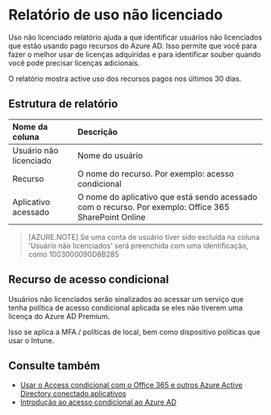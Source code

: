 <properties
    pageTitle="Relatório de uso não licenciado | Microsoft Azure"
    description="Uso não licenciado relatório ajuda a que identificar usuários não licenciados que estão usando pago recursos do Azure AD."
    services="active-directory"
    documentationCenter=""
    authors="MarkusVi"
    manager="femila"
    editor=""/>

<tags
    ms.service="active-directory"
    ms.workload="identity"
    ms.tgt_pltfrm="na"
    ms.devlang="na"
    ms.topic="article"
    ms.date="10/20/2016"
    ms.author="markvi"/>

# <a name="unlicensed-usage-report"></a>Relatório de uso não licenciado

Uso não licenciado relatório ajuda a que identificar usuários não licenciados que estão usando pago recursos do Azure AD. Isso permite que você para fazer o melhor usar de licenças adquiridas e para identificar souber quando você pode precisar licenças adicionais. 

O relatório mostra active uso dos recursos pagos nos últimos 30 dias. 

## <a name="report-structure"></a>Estrutura de relatório
 
| Nome da coluna          |    Descrição |
| :--                  | :--         |
| Usuário não licenciado      |    Nome do usuário |
| Recurso              | O nome do recurso. Por exemplo: acesso condicional |
| Aplicativo acessado | O nome do aplicativo que está sendo acessado com o recurso. Por exemplo: Office 365 SharePoint Online |

 
> [AZURE.NOTE] Se uma conta de usuário tiver sido excluída na coluna 'Usuário não licenciados' será preenchida com uma identificação, como 1003000090D8B285


## <a name="conditional-access-feature"></a>Recurso de acesso condicional

Usuários não licenciados serão sinalizados ao acessar um serviço que tenha política de acesso condicional aplicada se eles não tiverem uma licença do Azure AD Premium. 

Isso se aplica a MFA / políticas de local, bem como dispositivo políticas que usar o Intune.
 

## <a name="see-also"></a>Consulte também

- [Usar o Access condicional com o Office 365 e outros Azure Active Directory conectado aplicativos](active-directory-conditional-access.md)
- [Introdução ao acesso condicional ao Azure AD](active-directory-conditional-access-azuread-connected-apps.md) 


